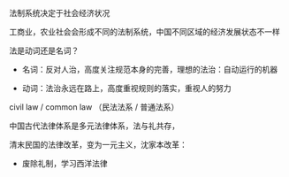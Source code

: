 法制系统决定于社会经济状况

工商业，农业社会会形成不同的法制系统，中国不同区域的经济发展状态不一样



法是动词还是名词？

- 名词：反对人治，高度关注规范本身的完善，理想的法治：自动运行的机器

- 动词：法治永远在路上，高度重视规则的落实，重视人的努力

civil law / common law （民法法系 / 普通法系）

中国古代法律体系是多元法律体系，法与礼共存，

清末民国的法律改革，变为一元主义，沈家本改革：

- 废除礼制，学习西洋法律